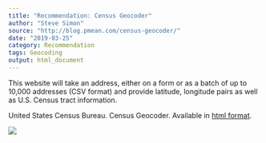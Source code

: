 ```yaml
---
title: "Recommendation: Census Geocoder"
author: "Steve Simon"
source: "http://blog.pmean.com/census-geocoder/"
date: "2019-03-25"
category: Recommendation
tags: Geocoding
output: html_document
---
```


This website will take an address, either on a form or as a batch of up
to 10,000 addresses (CSV format) and provide latitude, longitude pairs
as well as U.S. Census tract information.

<!---More--->

United States Census Bureau. Census Geocoder. Available in [html
format](https://www.census.gov/geo/maps-data/data/geocoder.html).

![](../../../web/images/census-geocoder01.png)




